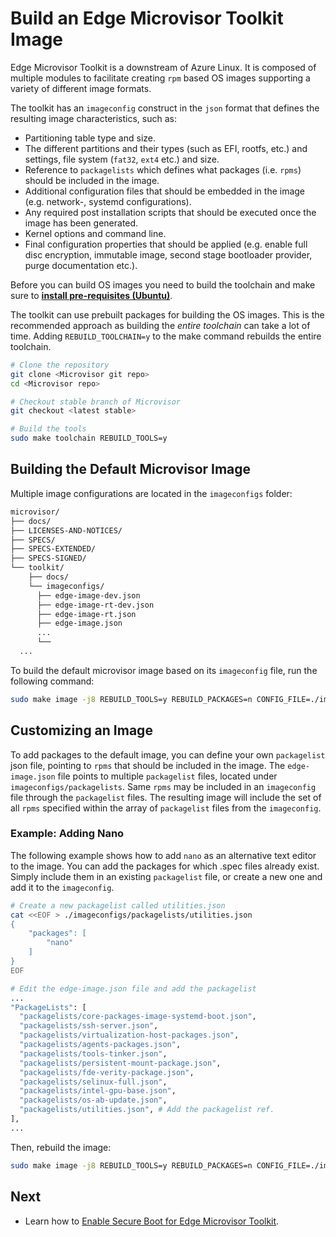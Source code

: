 # Build an Edge Microvisor Toolkit Image

Edge Microvisor Toolkit is a downstream of Azure Linux. It is composed of multiple modules to
facilitate creating `rpm` based OS images supporting a variety of different image formats.

The toolkit has an `imageconfig` construct in the `json` format that defines the resulting
image characteristics, such as:

- Partitioning table type and size.
- The different partitions and their types (such as EFI, rootfs, etc.) and settings, file system (`fat32`, `ext4` etc.) and size.
- Reference to `packagelists` which defines what packages (i.e. `rpms`) should be included in the image.
- Additional configuration files that should be embedded in the image (e.g. network-, systemd configurations).
- Any required post installation scripts that should be executed once the image has been generated.
- Kernel options and command line.
- Final configuration properties that should be applied (e.g. enable full disc encryption, immutable image, second stage bootloader provider, purge documentation etc.).


Before you can build OS images you need to build the toolchain and make sure to
[**install pre-requisites (Ubuntu)**](../../toolkit/docs/building/prerequisites-ubuntu.md).

The toolkit can use prebuilt packages for building the OS images. This is the recommended
approach as building the *entire toolchain* can take a lot of time. Adding
`REBUILD_TOOLCHAIN=y` to the make command rebuilds the entire toolchain.

```bash
# Clone the repository
git clone <Microvisor git repo>
cd <Microvisor repo>

# Checkout stable branch of Microvisor
git checkout <latest stable>

# Build the tools
sudo make toolchain REBUILD_TOOLS=y
```

## Building the Default Microvisor Image

Multiple image configurations are located in the `imageconfigs` folder:

```bash
microvisor/
├── docs/
├── LICENSES-AND-NOTICES/
├── SPECS/
├── SPECS-EXTENDED/
├── SPECS-SIGNED/
└── toolkit/
    ├── docs/
    └── imageconfigs/
      ├── edge-image-dev.json
      ├── edge-image-rt-dev.json
      ├── edge-image-rt.json
      ├── edge-image.json
      ...
      └──
  ...
```

To build the default microvisor image based on its `imageconfig` file, run the following command:

```bash
sudo make image -j8 REBUILD_TOOLS=y REBUILD_PACKAGES=n CONFIG_FILE=./imageconfigs/edge-image.json
```

## Customizing an Image

To add packages to the default image, you can define your own `packagelist` json file, pointing
to `rpms` that should be included in the image. The `edge-image.json` file points to
multiple `packagelist` files, located under `imageconfigs/packagelists`. Same `rpms` may be included in an `imageconfig` file through the `packagelist` files. The resulting
image will include the set of all `rpms` specified within the array of `packagelist`
files from the `imageconfig`.

### Example: Adding Nano

The following example shows how to add `nano` as an alternative text editor to the image.
You can add the packages for which .spec files already exist. Simply include them in an
existing `packagelist` file, or create a new one and add it to the `imageconfig`.


```bash
# Create a new packagelist called utilities.json
cat <<EOF > ./imageconfigs/packagelists/utilities.json
{
    "packages": [
        "nano"
    ]
}
EOF

# Edit the edge-image.json file and add the packagelist
...
"PackageLists": [
  "packagelists/core-packages-image-systemd-boot.json",
  "packagelists/ssh-server.json",
  "packagelists/virtualization-host-packages.json",
  "packagelists/agents-packages.json",
  "packagelists/tools-tinker.json",
  "packagelists/persistent-mount-package.json",
  "packagelists/fde-verity-package.json",
  "packagelists/selinux-full.json",
  "packagelists/intel-gpu-base.json",
  "packagelists/os-ab-update.json",
  "packagelists/utilities.json", # Add the packagelist ref.
],
...
```

Then, rebuild the image:

```bash
sudo make image -j8 REBUILD_TOOLS=y REBUILD_PACKAGES=n CONFIG_FILE=./imageconfigs/edge-image.json
```

## Next

- Learn how to [Enable Secure Boot for Edge Microvisor Toolkit](sb-howto.md).
